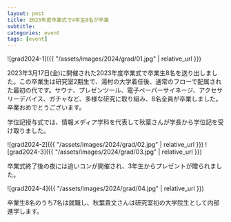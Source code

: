 ```yaml
---
layout: post
title: 2023年度卒業式で4年生8名が卒業
subtitle: 
categories: event
tags: [event]
---
```

![grad2024-1]({{ "/assets/images/2024/grad/01.jpg" | relative_url }})

2023年3月17日(金)に開催された2023年度卒業式で卒業生8名を送り出しました。この卒業生は研究室2期生で、湯村の大学着任後、通常のフローで配属された最初の代です。サウナ、プレゼンツール、電子ペーパーサイネージ、アクセサリーデバイス、ガチャなど、多様な研究に取り組み、8名全員が卒業しました。卒業おめでとうございます。


学位記授与式では、情報メディア学科を代表して秋葉さんが学長から学位記を受け取りました。

![grad2024-2]({{ "/assets/images/2024/grad/02.jpg" | relative_url }})
![grad2024-3]({{ "/assets/images/2024/grad/03.jpg" | relative_url }})

卒業式終了後の夜には追いコンが開催され、3年生からプレゼントが贈られました。

![grad2024-4]({{ "/assets/images/2024/grad/04.jpg" | relative_url }})

卒業生8名のうち7名は就職し、秋葉貴文さんは研究室初の大学院生として内部進学します。